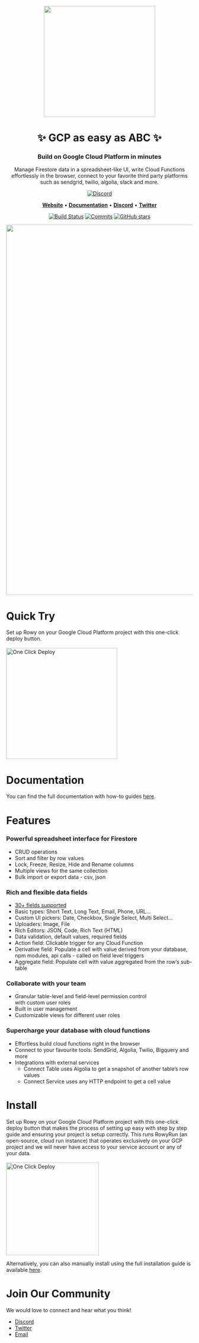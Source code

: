 <p align="center">
<img width="300" src="https://user-images.githubusercontent.com/307298/134677649-835fc689-8132-4108-bf97-8a051e3e1a23.png"/>
</p>

<h1 align="center">
✨ GCP as easy as ABC ✨ <br>
</h1>
<h3 align="center">
Build on Google Cloud Platform in minutes
</h3>
<p align="center">
Manage Firestore data in a spreadsheet-like UI, write Cloud Functions effortlessly in the browser, connect to your favorite third party platforms such as sendgrid, twilio, algolia, slack and more. 
</p>

<div align="center">

[![Discord](https://img.shields.io/discord/853498675484819476?color=%234200FF&label=Chat%20with%20us&logo=discord&logoColor=%23FFFFFF&style=for-the-badge)](https://discord.com/invite/B8yAD5PDX4)
    
<p align="center">
    <a href="http://www.rowy.io"><b>Website</b></a> •
    <a href="http://docs.rowy.io"><b>Documentation</b></a> •
    <a href="https://discord.gg/B8yAD5PDX4"><b>Discord</b></a> • 
    <a href="https://twitter.com/RowyIO"><b>Twitter</b></a>
</p> 
    
[![Build Status](https://badgen.net/github/license/RowyIO/rowy)](https://github.com/RowyIO/rowy/blob/rc/LICENSE) 
[![Commits](https://badgen.net/github/last-commit/RowyIO/rowy/rc)](https://github.com/RowyIO/rowy/commits/rc)
[![GitHub stars](https://badgen.net/github/stars/RowyIO/rowy)](https://github.com/RowyIO/rowy/stargazers/)
</div>



<img width="1000" src="https://firebasestorage.googleapis.com/v0/b/rowyio.appspot.com/o/publicDemo%2FRowy%20Website%20Video%20GIF%20Small.gif?alt=media&token=3f699a8f-c1f2-4046-8ed5-e4ff66947cd8" />

# Quick Try

<p>Set up Rowy on your Google Cloud Platform project with this one-click deploy button.<br/><br/>
<a href="https://deploy.cloud.run/?git_repo=https://github.com/rowyio/rowyRun.git" target="_blank">
<img width="300" src="https://storage.googleapis.com/cloudrun/button.png" alt="One Click Deploy"
title="One Click Deploy" width="250" /></a>
</p>

# Documentation

You can find the full documentation with how-to guides [here](http://docs.rowy.io/).

# Features

### Powerful spreadsheet interface for Firestore

- CRUD operations
- Sort and filter by row values
- Lock, Freeze, Resize, Hide and Rename columns
- Multiple views for the same collection
- Bulk import or export data - csv, json

### Rich and flexible data fields
- [30+ fields supported](https://docs.rowy.io/field-types/supported-fields)
- Basic types: Short Text, Long Text, Email, Phone, URL…
- Custom UI pickers: Date, Checkbox, Single Select, Multi Select…
- Uploaders: Image, File
- Rich Editors: JSON, Code, Rich Text (HTML)
- Data validation, default values, required fields
- Action field: Clickable trigger for any Cloud Function
- Derivative field: Populate a cell with value derived from your database,  
npm modules, api calls - called on field level triggers
- Aggregate field: Populate cell with value aggregated from the row’s sub-table

### Collaborate with your team

- Granular table-level and field-level permission control  
  with custom user roles
- Built in user management
- Customizable views for different user roles

### Supercharge your database with cloud functions

- Effortless build cloud functions right in the browser
- Connect to your favourite tools: SendGrid, Algolia, Twilio, Bigquery and more
- Integrations with external services
    - Connect Table uses Algolia to get a snapshot of another table’s row values
    - Connect Service uses any HTTP endpoint to get a cell value
 
# Install

<p>Set up Rowy on your Google Cloud Platform project with this one-click deploy button that makes the process of setting up easy with step by step guide and ensuring your project is setup correctly. This runs RowyRun (an open-source, cloud run instance) that operates exclusively on your GCP project and we will never have access to your service account or any of your data.<br/><br/>
<a href="https://deploy.cloud.run/?git_repo=https://github.com/rowyio/rowyRun.git" target="_blank">
<img width="250" src="https://storage.googleapis.com/cloudrun/button.png" alt="One Click Deploy"
title="One Click Deploy" width="250" /></a>
</p>

Alternatively, you can also manually install using the full installation guide is available [here](https://docs.rowy.io/install).


# Join Our Community

We would love to connect and hear what you think!

- [Discord](https://discord.gg/B8yAD5PDX4)
- [Twitter](https://twitter.com/rowyio)
- [Email](mailto:rowy.io)
